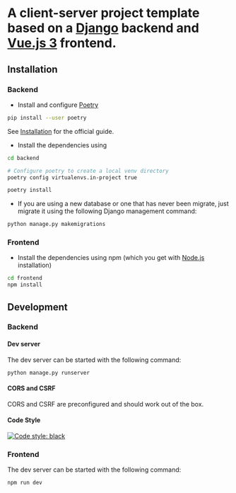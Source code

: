 # A client-server project template based on a [Django](https://www.djangoproject.com/) backend and [Vue.js 3](https://vuejs.org/) frontend.

## Installation

### Backend
- Install and configure [Poetry](https://python-poetry.org/)

```bash
pip install --user poetry
```

See [Installation](https://python-poetry.org/docs/#installation) for the official guide.

- Install the dependencies using 

```bash
cd backend

# Configure poetry to create a local venv directory
poetry config virtualenvs.in-project true

poetry install
```

- If you are using a new database or one that has never been migrate, just migrate it using the following Django management command:

```bash
python manage.py makemigrations
```

### Frontend

- Install the dependencies using npm (which you get with [Node.js](https://nodejs.org/en/) installation)

```bash
cd frontend
npm install
```

## Development
### Backend
#### Dev server
The dev server can be started with the following command:
```shell
python manage.py runserver
```

#### CORS and CSRF
CORS and CSRF are preconfigured and should work out of the box.

#### Code Style
[![Code style: black](https://img.shields.io/badge/code%20style-black-000000.svg)](https://github.com/psf/black)


### Frontend
The dev server can be started with the following command:
```shell
npm run dev
```